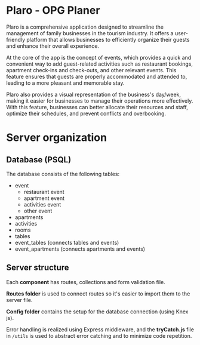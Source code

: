 # Plaro - OPG Planer

Plaro is a comprehensive application designed to streamline the management of family businesses in the tourism industry. It offers a user-friendly platform that allows businesses to efficiently organize their guests and enhance their overall experience.

At the core of the app is the concept of events, which provides a quick and convenient way to add guest-related activities such as restaurant bookings, apartment check-ins and check-outs, and other relevant events. This feature ensures that guests are properly accommodated and attended to, leading to a more pleasant and memorable stay.

Plaro also provides a visual representation of the business's day/week, making it easier for businesses to manage their operations more effectively. With this feature, businesses can better allocate their resources and staff, optimize their schedules, and prevent conflicts and overbooking.

# Server organization

## Database (PSQL)

The database consists of the following tables:
- event
    - restaurant event
    - apartment event
    - activities event
    - other event
- apartments
- activities
- rooms
- tables
- event_tables (connects tables and events)
- event_apartments (connects apartments and events)

## Server structure

Each **component** has routes, collections and form validation file.

**Routes folder** is used to connect routes so it's easier to import them to the server file.

**Config folder** contains the setup for the  database connection (using Knex js).

Error handling is realized using Express middleware, and the **tryCatch.js** file in `/utils` is used to abstract error catching and to minimize code repetition.

